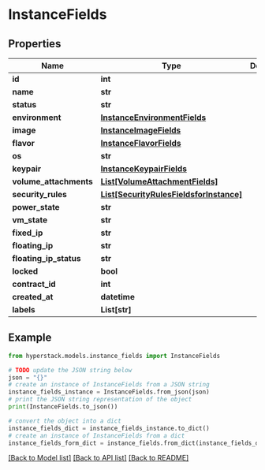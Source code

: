 # InstanceFields


## Properties

Name | Type | Description | Notes
------------ | ------------- | ------------- | -------------
**id** | **int** |  | [optional] 
**name** | **str** |  | [optional] 
**status** | **str** |  | [optional] 
**environment** | [**InstanceEnvironmentFields**](InstanceEnvironmentFields.md) |  | [optional] 
**image** | [**InstanceImageFields**](InstanceImageFields.md) |  | [optional] 
**flavor** | [**InstanceFlavorFields**](InstanceFlavorFields.md) |  | [optional] 
**os** | **str** |  | [optional] 
**keypair** | [**InstanceKeypairFields**](InstanceKeypairFields.md) |  | [optional] 
**volume_attachments** | [**List[VolumeAttachmentFields]**](VolumeAttachmentFields.md) |  | [optional] 
**security_rules** | [**List[SecurityRulesFieldsforInstance]**](SecurityRulesFieldsforInstance.md) |  | [optional] 
**power_state** | **str** |  | [optional] 
**vm_state** | **str** |  | [optional] 
**fixed_ip** | **str** |  | [optional] 
**floating_ip** | **str** |  | [optional] 
**floating_ip_status** | **str** |  | [optional] 
**locked** | **bool** |  | [optional] 
**contract_id** | **int** |  | [optional] 
**created_at** | **datetime** |  | [optional] 
**labels** | **List[str]** |  | [optional] 

## Example

```python
from hyperstack.models.instance_fields import InstanceFields

# TODO update the JSON string below
json = "{}"
# create an instance of InstanceFields from a JSON string
instance_fields_instance = InstanceFields.from_json(json)
# print the JSON string representation of the object
print(InstanceFields.to_json())

# convert the object into a dict
instance_fields_dict = instance_fields_instance.to_dict()
# create an instance of InstanceFields from a dict
instance_fields_form_dict = instance_fields.from_dict(instance_fields_dict)
```
[[Back to Model list]](../README.md#documentation-for-models) [[Back to API list]](../README.md#documentation-for-api-endpoints) [[Back to README]](../README.md)



